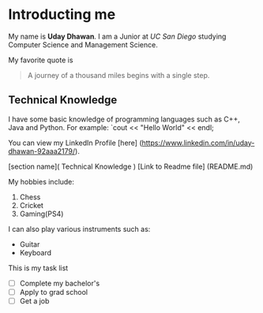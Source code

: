 # Introducting me

My name is **Uday Dhawan**. I am a Junior at *UC San Diego* studying Computer Science and Management Science. 

My favorite quote is 
> A journey of a thousand miles begins with a single step. 

## Technical Knowledge

I have some basic knowledge of programming languages such as C++, Java and Python. For example:
`cout << "Hello World" << endl;

You can view my LinkedIn Profile [here] (https://www.linkedin.com/in/uday-dhawan-92aaa2179/).

[section name]( Technical Knowledge )
[Link to Readme file] (README.md)

My hobbies include:
1. Chess
2. Cricket
3. Gaming(PS4)

I can also play various instruments such as:
- Guitar
- Keyboard

This is my task list 

- [ ] Complete my bachelor's
- [ ] Apply to grad school
- [ ] Get a job

